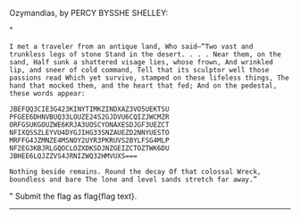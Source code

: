 Ozymandias, by PERCY BYSSHE SHELLEY:

"


    I met a traveler from an antique land, Who said—“Two vast and trunkless legs of stone Stand in the desert. . . . Near them, on the sand, Half sunk a shattered visage lies, whose frown, And wrinkled lip, and sneer of cold command, Tell that its sculptor well those passions read Which yet survive, stamped on these lifeless things, The hand that mocked them, and the heart that fed; And on the pedestal, these words appear:

    JBEFQQ3CIE3G423KINYTIMKZINDXAZ3VO5UEKTSU PFGEE6DHNVBUQ33LOUZE24S2GJDVU6CQIZJWCMZR ORFGSUKGOUZWE6KRJA3UOSCYONAXESDJGF3UEZCT NFIXQSSZLEYVU4DYGJIHG33SNZAUEZD2NNYUESTO MRFFG4JZMNZE4MSNOY2UYR3PKRUVS2BYLFSG4MLP NF2EG3KBJRLGQOCLOZXDKSDJNZGEIZCTOZTWK6DU JBHEE6LQJZZVS4JRNIZWQ32HMVUXS===

    Nothing beside remains. Round the decay Of that colossal Wreck, boundless and bare The lone and level sands stretch far away.”

"
Submit the flag as flag{flag text}.

----------------------------------------------------------------

